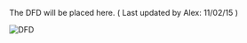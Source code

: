 The DFD will be placed here. ( Last updated by Alex: 11/02/15 )

![DFD](https://cloud.githubusercontent.com/assets/14914316/10901569/91c4b016-81b6-11e5-979f-d02c4d5532fc.png)
